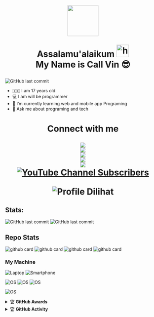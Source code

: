 <h1 align="center">
  <img src="https://avatars.githubusercontent.com/kanggara75" width=100px"/>

Assalamu'alaikum <img src="https://user-images.githubusercontent.com/1303154/88677602-1635ba80-d120-11ea-84d8-d263ba5fc3c0.gif" width="40px" alt="hi"><br>My Name is Call Vin 😎</h1>

![GitHub last commit](https://img.shields.io/github/last-commit/kanggara75/kanggara75?label=Last%20Update&style=for-the-badge)

- 🇮🇩 I am 17 years old
- 💻 I am will be programmer
- 🌱 I’m currently learning web and mobile app Programing
- 💬 Ask me about programing and tech

<h1 align="center"> Connect with me
<p align="center">
<a href="https://instagram.com/kanggara75"><img src="https://img.shields.io/badge/Instagram-Call_Vin-E4405F?style=for-the-badge&logo=instagram"/></a>
<br>
<a href="https://facebook.com/kanggara75"><img src="https://img.shields.io/badge/Facebook-Call_Vin-4267B2?style=for-the-badge&logo=facebook&logoColor=4267B2"/></a>
<br>
<a href="https://t.me/kanggara75/"><img src="https://img.shields.io/badge/Telegram-Call_Vin-0088cc?style=for-the-badge&logo=telegram&logoColor=0088cc"/></a>
<br>
<a href="https://www.linkedin.com/in/kanggara75/"><img src="https://img.shields.io/badge/Linkedin-Call_Vin-0072b1?style=for-the-badge&logo=linkedin&logoColor=0072b1"/></a>
<br>
<a href="https://github.com/in/kanggara75/"><img src="https://img.shields.io/badge/Github-Call_Vin-fafafa?style=for-the-badge&logo=github"/></a>
<br>
<a href="https://youtube.com/channel/UCt8g8m9iw39HB7Hb_m43BBQ"><img alt="YouTube Channel Subscribers" src="https://img.shields.io/youtube/channel/subscribers/UCt8g8m9iw39HB7Hb_m43BBQ?color=FF0000&label=Youtube&logo=youtube&logoColor=FF0000&style=for-the-badge"/></a>
<br>
</p>

![Profile Dilihat](https://komarev.com/ghpvc/?username=kanggara75&color=blue&style=for-the-badge&label=Profile+Dilihat)

## Stats:

![GitHub last commit](https://github-readme-stats.vercel.app/api?username=kanggara75&show_icons=true&theme=radical)
![GitHub last commit](https://github-readme-stats.vercel.app/api/top-langs/?username=kanggara75&theme=radical&layout=compact)

## Repo Stats

![github card](https://github-readme-stats.vercel.app/api/pin/?username=kanggara75&repo=TheSiS&theme=dark)
![github card](https://github-readme-stats.vercel.app/api/pin/?username=kanggara75&repo=TheSiS_App_Flutter&theme=dark)
![github card](https://github-readme-stats.vercel.app/api/pin/?username=kanggara75&repo=TheSiS_Web&theme=dark)
![github card](https://github-readme-stats.vercel.app/api/pin/?username=kanggara75&repo=Imun&theme=nightowl)

### My Machine

![Laptop](https://img.shields.io/badge/Hewlett_Packard-840_G2-blue?link=https://www.hp.com&link=https://support.hp.com/id-en/document/c04552057?&logo=hp&logoColor=blue)
![Smartphone](https://img.shields.io/badge/Samsung-M11-blue?link=https://www.samsung.com&link=https://www.samsung.com/id/smartphones/galaxy-m/galaxy-m11-blue-32gb-sm-m115fmbdxid/?&logo=samsung&logoColor=blue)

![OS](https://img.shields.io/badge/Primary_OS-MacOS-blue?&logo=macos)
![OS](https://img.shields.io/badge/Secondary_OS-Windows-blue?&logo=windows)
![OS](https://img.shields.io/badge/Other_OS-Linux-blue?&logo=linux)

![OS](https://img.shields.io/badge/Text_Editor-Visual_Studio_Code-blue?&logo=visualstudiocode&logoColor=blue)

<details>
    <summary>&#127942 <b>GitHub Awards</b></summary><br/>

![Github Trophy](https://github-profile-trophy.vercel.app/?username=kanggara75)

</details>

<details>
    <summary>&#127942 <b>GitHub Activity</b></summary><br/>

![Metrics](https://metrics.lecoq.io/kanggara75?template=classic&isocalendar=1&languages=1&lines=1&activity=1&tweets=1&isocalendar.duration=full-year&languages.limit=8&languages.sections=most-used&languages.colors=github&languages.threshold=0%25&languages.indepth=false&languages.recent.load=300&languages.recent.days=14&activity.limit=5&activity.load=300&activity.days=14&activity.filter=all&activity.visibility=all&activity.timestamps=false&tweets.attachments=false&tweets.limit=2&tweets.user=kanggara75&config.timezone=Asia%2FJakarta)

</details>
